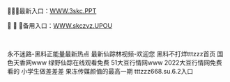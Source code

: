 <p>
	🦥🦥🦥最新入口：<a href="http://www.baidu.com/link?url=6MA2SWnO3Raqke39an_0PUxosM6ZrUGzi1BN9tNnlPW&wd">WWW.3skc.PPT</a> 
	<p>
		📑
📑
📑备用入口：<a href="http://www.baidu.com/link?url=6MA2SWnO3Raqke39an_0PUxosM6ZrUGzi1BN9tNnlPW&wd">WWW.skczvz.UPOU</a> 
	</p>
	<p>
		<br />
	</p>
	<p>
		永不迷路-黑料正能量最新热点
最新仙踪林视频-欢迎您
黑料不打烊tttzzz首页
国色天香网www
绿野仙踪在线观看免费
51大豆行情网www
2022大豆行情网免费看的
小学生做差差差
果冻传媒颜值的最高一期
tttzzz668.su.6.2入口
	</p>
